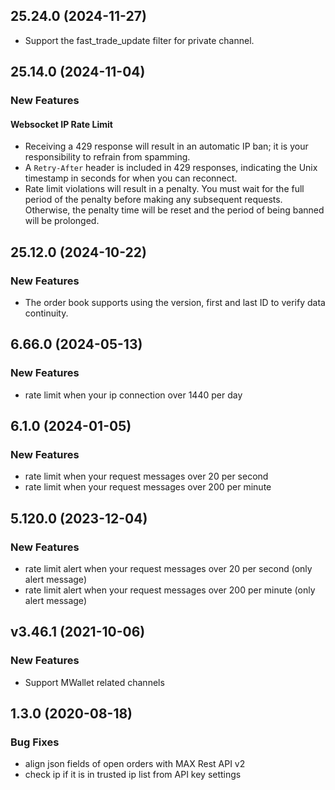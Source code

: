 ## 25.24.0 (2024-11-27)
- Support the fast_trade_update filter for private channel.

## 25.14.0 (2024-11-04)

### New Features
#### Websocket IP Rate Limit
- Receiving a 429 response will result in an automatic IP ban; it is your responsibility to refrain from spamming.
- A `Retry-After` header is included in 429 responses, indicating the Unix timestamp in seconds for when you can reconnect.
- Rate limit violations will result in a penalty. You must wait for the full period of the penalty before making any subsequent requests. Otherwise, the penalty time will be reset and the period of being banned will be prolonged.

## 25.12.0 (2024-10-22)

### New Features
* The order book supports using the version, first and last ID to verify data continuity.

## 6.66.0 (2024-05-13)

### New Features
* rate limit when your ip connection over 1440 per day


## 6.1.0 (2024-01-05)

### New Features
* rate limit when your request messages over 20 per second
* rate limit when your request messages over 200 per minute

## 5.120.0 (2023-12-04)

### New Features
* rate limit alert when your request messages over 20 per second (only alert message)
* rate limit alert when your request messages over 200 per minute (only alert message)

## v3.46.1 (2021-10-06)

### New Features
* Support MWallet related channels

## 1.3.0 (2020-08-18)

### Bug Fixes
* align json fields of open orders with MAX Rest API v2
* check ip if it is in trusted ip list from API key settings

